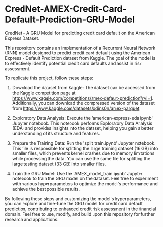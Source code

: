 # CredNet-AMEX-Credit-Card-Default-Prediction-GRU-Model
CredNet - A GRU Model for predicting credit card default on the American Express Dataset.

This repository contains an implementation of a Recurrent Neural Network (RNN) model designed to predict credit card default using the American Express - Default Prediction dataset from Kaggle. The goal of the model is to effectively identify potential credit card defaults and assist in risk assessment.

To replicate this project, follow these steps:

1. Download the dataset from Kaggle: The dataset can be accessed from the Kaggle competition page at https://www.kaggle.com/competitions/amex-default-prediction?rvi=1. Additionally, you can download the compressed version of the dataset from https://www.kaggle.com/datasets/odins0n/amex-parquet.

2. Exploratory Data Analysis: Execute the 'american-express-eda.ipynb' Jupyter notebook. This notebook performs Exploratory Data Analysis (EDA) and provides insights into the dataset, helping you gain a better understanding of its structure and features.

3. Prepare the Training Data: Run the 'split_train.ipynb' Jupyter notebook. This file is responsible for splitting the large training dataset (16 GB) into smaller files, which prevents kernel crashes due to memory limitations while processing the data. You can use the same file for splitting the large testing dataset (33 GB) into smaller files.

4. Train the GRU Model: Use the 'AMEX_model_train.ipynb' Jupyter notebook to train the GRU model on the dataset. Feel free to experiment with various hyperparameters to optimize the model's performance and achieve the best possible results.

By following these steps and customizing the model's hyperparameters, you can explore and fine-tune the GRU model for credit card default prediction, contributing to enhanced credit risk assessment in the financial domain. Feel free to use, modify, and build upon this repository for further research and applications. 


